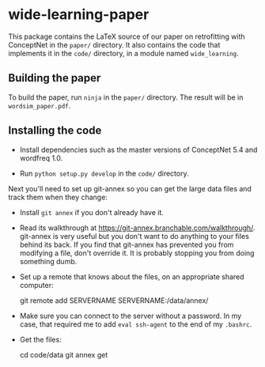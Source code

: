 # wide-learning-paper

This package contains the LaTeX source of our paper on retrofitting with
ConceptNet in the `paper/` directory. It also contains the code that
implements it in the `code/` directory, in a module named
`wide_learning`.

## Building the paper

To build the paper, run `ninja` in the `paper/` directory. The result will
be in `wordsim_paper.pdf`.

## Installing the code

- Install dependencies such as the master versions of ConceptNet 5.4 and
  wordfreq 1.0.

- Run `python setup.py develop` in the `code/` directory.

Next you'll need to set up git-annex so you can get the large data files and
track them when they change:

- Install `git annex` if you don't already have it.

- Read its walkthrough at https://git-annex.branchable.com/walkthrough/.
  git-annex is very useful but you don't want to do anything to your files
  behind its back. If you find that git-annex has prevented you from modifying
  a file, don't override it. It is probably stopping you from doing something
  dumb.

- Set up a remote that knows about the files, on an appropriate shared
  computer:

    git remote add SERVERNAME SERVERNAME:/data/annex/

- Make sure you can connect to the server without a password. In my case, that
  required me to add `eval ssh-agent` to the end of my `.bashrc`.

- Get the files:

    cd code/data
    git annex get
